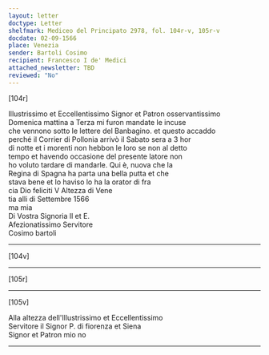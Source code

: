 ```yaml
---
layout: letter
doctype: Letter
shelfmark: Mediceo del Principato 2978, fol. 104r-v, 105r-v
docdate: 02-09-1566
place: Venezia
sender: Bartoli Cosimo
recipient: Francesco I de' Medici
attached_newsletter: TBD
reviewed: "No"
---
```


[104r]  
  
  
Illustrissimo et Eccellentissimo Signor et Patron osservantissimo  
Domenica mattina a Terza mi furon mandate le incuse  
che vennono sotto le lettere del Banbagino. et questo accaddo  
perché il Corrier di Pollonia arrivò il Sabato sera a 3 hor  
di notte et i morenti non hebbon le loro se non al detto  
tempo et havendo occasione del presente latore non  
ho voluto tardare di mandarle. Qui è, nuova che la  
Regina di Spagna ha parta una bella putta et che  
stava bene et lo haviso lo ha la orator di fra  
cia Dio feliciti V Altezza di Vene  
tia alli di Settembre 1566  
ma mia  
Di Vostra Signoria Il et E.  
Afezionatissimo Servitore  
Cosimo bartoli  
  
---  

[104v]  
  
  
  
---  

[105r]  
  
  
  
---  

[105v]  
  
  
Alla altezza dell'Illustrissimo et Eccellentissimo  
Servitore il Signor P. di fiorenza et Siena  
Signor et Patron mio no  
  
---  

